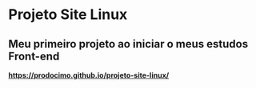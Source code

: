 # Projeto Site Linux
Meu primeiro projeto ao iniciar o meus estudos Front-end
---
**https://prodocimo.github.io/projeto-site-linux/**

